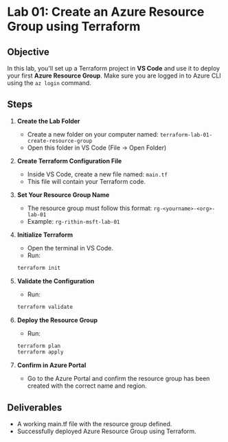 # Lab 01: Create an Azure Resource Group using Terraform

## Objective

In this lab, you'll set up a Terraform project in **VS Code** and use it to deploy your first **Azure Resource Group**. Make sure you are logged in to Azure CLI using the `az login` command.

## Steps

1. **Create the Lab Folder**
   - Create a new folder on your computer named: `terraform-lab-01-create-resource-group`
   - Open this folder in VS Code (File → Open Folder)

2. **Create Terraform Configuration File**
   - Inside VS Code, create a new file named: `main.tf`
   - This file will contain your Terraform code.

3. **Set Your Resource Group Name**
   - The resource group must follow this format: `rg-<yourname>-<org>-lab-01`
   - Example: `rg-rithin-msft-lab-01`

4. **Initialize Terraform**
   - Open the terminal in VS Code.
   - Run:
   ```bash
   terraform init
   ```

5. **Validate the Configuration**
   - Run:
   ```bash
   terraform validate
   ```

6. **Deploy the Resource Group**
   - Run:
   ```bash
   terraform plan
   terraform apply
   ```
   
7. **Confirm in Azure Portal**
   - Go to the Azure Portal and confirm the resource group has been created with the correct name and region.

## Deliverables

- A working main.tf file with the resource group defined.
- Successfully deployed Azure Resource Group using Terraform.


